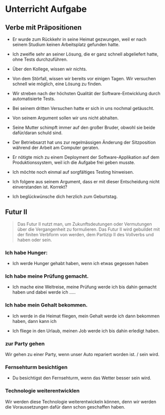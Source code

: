 # Unterricht Aufgabe

## Verbe mit Präpositionen
- Er wurde zum Rückkehr in seine Heimat gezwungen, weil er nach seinem Studium keinen Arbeitsplatz gefunden hatte.

- Ich zweifle sehr an seiner Lösung, die er ganz schnell abgeliefert hatte, ohne Tests durchzuführen.

- Über den Kollege, wissen wir nichts.

- Von dem Störfall, wissen wir bereits vor einigen Tagen. Wir versuchen schnell wie möglich, eine Lösung zu finden.

- Wir streben nach der höchsten Qualität der Software-Entwicklung durch automatisierte Tests.

- Bei seinem dritten Versuchen hatte er sich in uns nochmal getäuscht.

- Von seinem Argument sollen wir uns nicht abhalten.

- Seine Mutter schimpft immer auf den großer Bruder, obwohl sie beide dafür/daran schuld sind.

- Der Betriebsarzt hat uns zur regelmässigen Änderung der Sitzposition während der Arbeit am Computer geraten.

- Er nötigte mich zu einem Deployment der Software-Applikation auf dem Produktionssystem, weil ich die Aufgabe frei geben musste.

- Ich möchte noch einmal auf sorgfältiges Testing hinweisen.

- Ich folgere aus seinem Argument, dass er mit dieser Entscheidung nicht einverstanden ist. Korrekt?

- Ich beglückwünsche dich herzlich zum Geburtstag.

## Futur II
> Das Futur II nutzt man, um Zukunftsdeutungen oder Vermutungen über die Vergangenheit zu formulieren. Das Futur II wird gebuildet mit der finiten Verbform von werden, dem Partizip II des Vollverbs und haben oder sein.

### Ich habe Hunger:
- Ich werde Hunger gehabt haben, wenn ich etwas gegessen haben

###  Ich habe meine Prüfung gemacht.

- Ich mache eine Weltreise, meine Prüfung werde ich bis dahin gemacht haben und dabei werde ich …..


### Ich habe mein Gehalt bekommen.

- Ich werde in die Heimat fliegen, mein Gehalt werde ich dann bekommen haben, dann kann ich

- Ich fliege in den Urlaub, meinen Job werde ich bis dahin erledigt haben.

### zur Party gehen

Wir gehen zu einer Party, wenn unser Auto repariert worden ist. / sein wird.

### Fernsehturm besichtigen

- Du besichtigst den Fernsehturm, wenn das Wetter besser sein wird.

### Technologie weiterentwicklen

Wir werden diese Technologie weiterentwickeln können, denn wir werden die Voraussetzungen dafür dann schon geschaffen haben.
